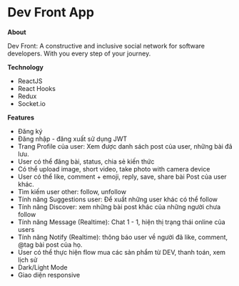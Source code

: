 # Dev Front App

**About**

Dev Front: A constructive and inclusive social network for software developers. With you every step of your journey.

**Technology**
- ReactJS
- React Hooks
- Redux
- Socket.io

**Features**
 - Đăng ký
 - Đăng nhập - đăng xuất sử dụng JWT
 - Trang Profile của user: Xem được danh sách post của user, những bài đã lưu.
 - User có thể đăng bài, status, chia sẻ kiến thức
 - Có thể upload image, short video, take photo with camera device
 - User có thể like, comment + emoji, reply, save, share bài Post của user khác.
 - Tìm kiếm user other: follow, unfollow 
 - Tính năng Suggestions user: Để xuất những user khác có thể follow
 - Tính năng Discover: xem những bài post khác của những người chưa follow
 - Tính năng Message (Realtime): Chat 1 - 1, hiện thị trạng thái online của users
 - Tính năng Notify (Realtime): thông báo user về người đã like, comment,  @tag bài post của họ.
 - User có thể thực hiện flow mua các sản phẩm từ DEV, thanh toán, xem lịch sử
 - Dark/Light Mode
 - Giao diện responsive
